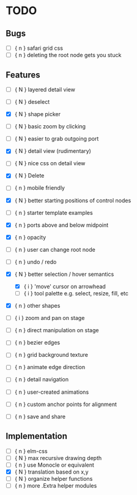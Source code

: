 # TODO

## Bugs

- [ ] { n } safari grid css
- [ ] { n } deleting the root node gets you stuck

## Features

- [ ] { N } layered detail view
- [ ] { N } deselect
- [x] { N } shape picker
- [ ] { N } basic zoom by clicking
- [ ] { N } easier to grab outgoing port
- [x] { N } detail view (rudimentary)
- [ ] { N } nice css on detail view
- [x] { N } Delete
- [ ] { n } mobile friendly
- [x] { N } better starting positions of control nodes
- [ ] { n } starter template examples
- [x] { n } ports above and below midpoint
- [x] { n } opacity
- [ ] { n } user can change root node
- [ ] { n } undo / redo
- [x] { N } better selection / hover semantics
    - [x] { i } 'move' cursor on arrowhead
    - [ ] { i } tool palette e.g. select, resize, fill, etc
- [x] { n } other shapes
- [ ] { i } zoom and pan on stage
- [ ] { n } direct manipulation on stage
- [ ] { n } bezier edges
- [ ] { n } grid background texture
- [ ] { n } animate edge direction
- [ ] { n } detail navigation
- [ ] { n } user-created animations
- [ ] { n } custom anchor points for alignment
- [ ] { n } save and share


## Implementation
- [ ] { n } elm-css
- [ ] { N } max recursive drawing depth
- [ ] { n } use Monocle or equivalent
- [x] { N } translation based on x,y
- [ ] { N } organize helper functions
- [ ] { n } more .Extra helper modules
